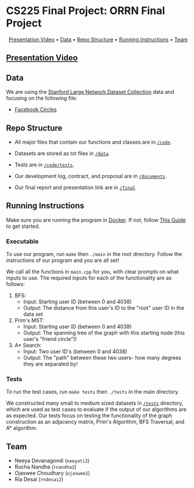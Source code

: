 # CS225 Final Project: ORRN Final Project

<p align="center">
  <a href="#presentation-video">Presentation Video</a> •
  <a href="#data">Data</a> •
  <a href="#repo-structure">Repo Structure</a> •
  <a href="#running-instructions">Running Instructions</a> •
  <a href="#team">Team</a>
</p>


## [Presentation Video](https://youtu.be/5SEYeWdOb2Q)

## Data

We are using the [Stanford Large Network Dataset Collection](http://snap.stanford.edu/data/) data and focusing on the following file:

- [Facebook Circles](http://snap.stanford.edu/data/ego-Facebook.html)

## Repo Structure

- All major files that contain our functions and classes are in [`/code`](https://github.com/riaadesaii/ORRNFinalProject/tree/main/code).

- Datasets are stored as txt files in [`/data`](https://github.com/riaadesaii/ORRNFinalProject/tree/main/data).

- Tests are in [`/code/tests`](https://github.com/riaadesaii/ORRNFinalProject/tree/main/code/tests).

- Our development log, contract, and proposal are in [`/documents`](https://github.com/riaadesaii/ORRNFinalProject/tree/main/documents). 

- Our final report and presentation link are in [`/final`](https://github.com/riaadesaii/ORRNFinalProject/tree/main/final)

## Running Instructions

Make sure you are running the program in [Docker](https://www.docker.com/). If not, follow [This Guide](https://courses.engr.illinois.edu/cs225/sp2022/resources/own-machine/) to get started.

### Executable

To use our program, run `make` then `./main` in the root directory. Follow the instructions of our program and you are all set!

We call all the functions in `main.cpp` for you, with clear prompts on what inputs to use. The required inputs for each of the functionality are as follows:

1. BFS: 
   - Input: Starting user ID (between 0 and 4038)
   - Output: The distance from this user's ID to the "root" user ID in the data set
2. Prim's MST:
   - Input: Starting user ID (between 0 and 4038)
   - Output: The spanning tree of the graph with this starting node (this user's "friend circle")!
3. A* Search:
   - Input: Two user ID's (between 0 and 4038)
   - Output: The "path" between these two users- how many degrees they are separated by!

### Tests

To run the test cases, run `make tests` then `./tests` in the main directory.

We constructed many small to medium sized datasets in [`/tests`](https://github.com/riaadesaii/ORRNFinalProject/tree/main/code/tests) directory, which are used as test cases to evaluate if the output of our algorithms are as expected. Our tests focus on testing the functionality of the graph construction as an adjacency matrix, Prim's Algorithm, BFS Traversal, and A* algorithm.

## Team 

- Neeya Devanagondi (`neeyati2`)
- Rucha Nandha (`rnandha2`)
- Ojaswee Choudhary (`ojaswee2`)
- Ria Desai (`rndesai2`)


